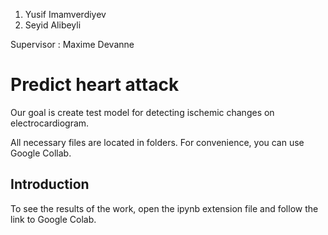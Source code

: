 1. Yusif Imamverdiyev
2. Seyid Alibeyli

Supervisor : Maxime Devanne 


# Predict heart attack



Our goal is create test model for detecting ischemic changes on electrocardiogram.

All necessary files are located in folders. For convenience, you can use Google Collab.

## Introduction

To see the results of the work, open the ipynb extension file and follow the link to Google Colab.
